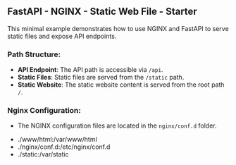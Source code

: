 ## FastAPI - NGINX - Static Web File - Starter

This minimal example demonstrates how to use NGINX and FastAPI to serve static files and expose API endpoints.

### Path Structure:

* **API Endpoint**: The API path is accessible via `/api`.
* **Static Files**: Static files are served from the `/static` path.
* **Static Website**: The static website content is served from the root path `/`.

### Nginx Configuration:

* The NGINX configuration files are located in the `nginx/conf.d` folder.

- ./www/html:/var/www/html
- ./nginx/conf.d:/etc/nginx/conf.d
- ./static:/var/static
